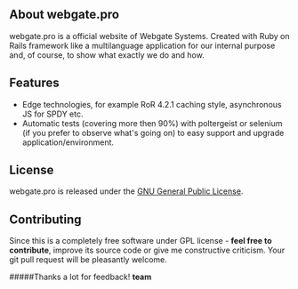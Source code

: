 ## About webgate.pro

webgate.pro is a official website of Webgate Systems. Created with Ruby on Rails framework like a multilanguage application
for our internal purpose and, of course, to show what exactly we do and how.

Features
--------

* Edge technologies, for example RoR 4.2.1 caching style, asynchronous JS for SPDY etc.
* Automatic tests (covering more then 90%) with poltergeist or selenium (if you prefer to observe what's going on) to easy support and upgrade application/environment.

## License

webgate.pro is released under the [GNU General Public License](http://www.gnu.org/licenses/).


## Contributing

Since this is a completely free software under GPL license - **feel free to contribute**, improve its source code or give me constructive criticism.
Your git pull request will be pleasantly welcome.


#####Thanks a lot for feedback!
**team**
